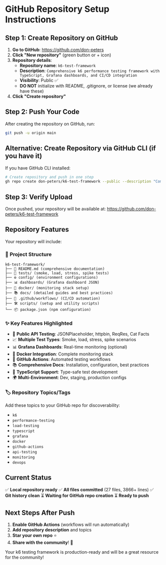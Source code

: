 # GitHub Repository Setup Instructions

## Step 1: Create Repository on GitHub

1. **Go to GitHub**: https://github.com/don-peters
2. **Click "New repository"** (green button or + icon)
3. **Repository details**:
   - **Repository name**: `k6-test-framework`
   - **Description**: `Comprehensive k6 performance testing framework with TypeScript, Grafana dashboards, and CI/CD integration`
   - **Visibility**: Public ✅
   - **DO NOT** initialize with README, .gitignore, or license (we already have these)
4. **Click "Create repository"**

## Step 2: Push Your Code

After creating the repository on GitHub, run:

```bash
git push -u origin main
```

## Alternative: Create Repository via GitHub CLI (if you have it)

If you have GitHub CLI installed:

```bash
# Create repository and push in one step
gh repo create don-peters/k6-test-framework --public --description "Comprehensive k6 performance testing framework with TypeScript, Grafana dashboards, and CI/CD integration" --push
```

## Step 3: Verify Upload

Once pushed, your repository will be available at:
https://github.com/don-peters/k6-test-framework

## Repository Features

Your repository will include:

### 📁 **Project Structure**
```
k6-test-framework/
├── 📄 README.md (comprehensive documentation)
├── 🧪 tests/ (smoke, load, stress, spike tests)
├── ⚙️ config/ (environment configurations)
├── 📊 dashboards/ (Grafana dashboard JSON)
├── 🐳 docker/ (monitoring stack setup)
├── 📚 docs/ (detailed guides and best practices)
├── 🚀 .github/workflows/ (CI/CD automation)
├── 🛠️ scripts/ (setup and utility scripts)
└── 📦 package.json (npm configuration)
```

### ✨ **Key Features Highlighted**
- 🎯 **Public API Testing**: JSONPlaceholder, httpbin, ReqRes, Cat Facts
- 📈 **Multiple Test Types**: Smoke, load, stress, spike scenarios
- 📊 **Grafana Dashboards**: Real-time monitoring (optional)
- 🐳 **Docker Integration**: Complete monitoring stack
- 🚀 **GitHub Actions**: Automated testing workflows
- 📚 **Comprehensive Docs**: Installation, configuration, best practices
- 🔧 **TypeScript Support**: Type-safe test development
- 🌍 **Multi-Environment**: Dev, staging, production configs

### 🏷️ **Repository Topics/Tags**
Add these topics to your GitHub repo for discoverability:
- `k6`
- `performance-testing`
- `load-testing`
- `typescript`
- `grafana`
- `docker`
- `github-actions`
- `api-testing`
- `monitoring`
- `devops`

## Current Status

✅ **Local repository ready**
✅ **All files committed** (27 files, 3866+ lines)
✅ **Git history clean**
⏳ **Waiting for GitHub repo creation**
⏳ **Ready to push**

## Next Steps After Push

1. **Enable GitHub Actions** (workflows will run automatically)
2. **Add repository description** and topics
3. **Star your own repo** ⭐ 
4. **Share with the community**! 🎉

Your k6 testing framework is production-ready and will be a great resource for the community!
